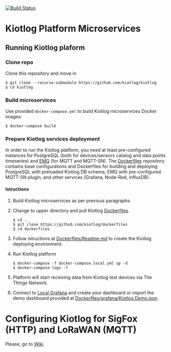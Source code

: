 [![Build Status](https://travis-ci.org/kiotlog/kiotlog.svg?branch=master)](https://travis-ci.org/kiotlog/kiotlog)

# Kiotlog Platform Microservices

## Running Kiotlog plaform

### Clone repo

Clone this repository and move in

    $ git clone --recurse-submodule https://github.com/kiotlog/kiotlog
    $ cd kiotlog

### Build microservices

Use provided `docker-compose.yml` to build Kiotlog microservices Docker images:

    $ docker-compose build

### Prepare Kiotlog services deployment

In order to run the Kiotlog platform, you need at least pre-configured instances for PostgreSQL (both for devices/sensors catalog and data points timeseries) and [EMQ](http://emqtt.io/) (for MQTT and MQTT-SN). The [Dockerfiles](https://github.com/kiotlog/dockerfiles) repository contains base configurations and Dockerfiles for building and deploying PostgreSQL with preloaded Kiotlog DB schema, EMQ with pre-configured MQTT-SN plugin, and other services (Grafana, Node-Red, InfluxDB).

#### Istructions

1.  Build Kiotlog microservices as per previous paragraphs.
2.  Change to upper directory and pull Kiotlog [Dockerfiles](https://github.com/kiotlog/dockerfiles).

        $ cd ..
        $ git clone https://github.com/kiotlog/dockerfiles
        $ cd dockerfiles

3. Follow istructions at [Dockerfiles/Readme.md](https://github.com/kiotlog/dockerfiles) to create the Kiotlog deploying environment.

5.  Run Kiotlog platform

        $ docker-compose -f docker-compose.local.yml up -d
        $ docker-compose logs -f

6.  Platform will start receiving data from Kiotlog test devices via The Things Network.
7.  Connect to [Local Grafana](http://localhost:3000) and create your dashboard or import the demo dashboard provided at [Dockerfiles/grafana/Kiotlog Demo.json](https://raw.githubusercontent.com/kiotlog/dockerfiles/master/grafana/Kiotlog%20Demo.json).

# Configuring Kiotlog for SigFox (HTTP) and LoRaWAN (MQTT)

Please, go to [Wiki](https://github.com/kiotlog/kiotlog/wiki).

